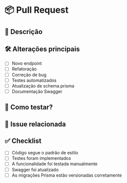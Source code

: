 # 📦 Pull Request

## 📝 Descrição

<!-- Explique brevemente o que foi implementado e por que. -->

## 🛠 Alterações principais

- [ ] Novo endpoint
- [ ] Refatoração
- [ ] Correção de bug
- [ ] Testes automatizados
- [ ] Atualização de schema.prisma
- [ ] Documentação Swagger

## 🧪 Como testar?

<!-- Explique os passos para validar sua implementação localmente. -->

## 🔗 Issue relacionada

<!-- Ex: Esse PR conclui ou resolve parte da issue #12 -->

## ✅ Checklist

- [ ] Código segue o padrão de estilo
- [ ] Testes foram implementados
- [ ] A funcionalidade foi testada manualmente
- [ ] Swagger foi atualizado
- [ ] As migrações Prisma estão versionadas corretamente

